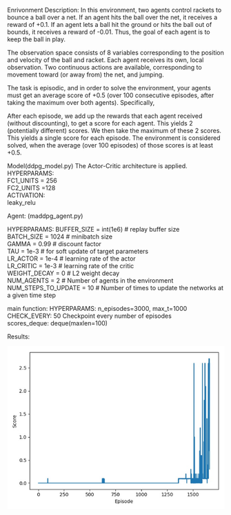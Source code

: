 Enrivonment Description:
In this environment, two agents control rackets to bounce a ball over a net. If an agent hits the ball over the net, it receives a reward of +0.1. If an agent lets a ball hit the ground or hits the ball out of bounds, it receives a reward of -0.01. Thus, the goal of each agent is to keep the ball in play.

The observation space consists of 8 variables corresponding to the position and velocity of the ball and racket. Each agent receives its own, local observation. Two continuous actions are available, corresponding to movement toward (or away from) the net, and jumping.

The task is episodic, and in order to solve the environment, your agents must get an average score of +0.5 (over 100 consecutive episodes, after taking the maximum over both agents). Specifically,

After each episode, we add up the rewards that each agent received (without discounting), to get a score for each agent. This yields 2 (potentially different) scores. We then take the maximum of these 2 scores.
This yields a single score for each episode.
The environment is considered solved, when the average (over 100 episodes) of those scores is at least +0.5.

Model(ddpg_model.py)
The Actor-Critic architecture is applied. <br />
HYPERPARAMS:<br />
FC1_UNITS = 256<br />
FC2_UNITS =128<br />
ACTIVATION:<br />
leaky_relu<br />

Agent: (maddpg_agent.py)

HYPERPARAMS:
BUFFER_SIZE = int(1e6)  # replay buffer size<br />
BATCH_SIZE = 1024        # minibatch size<br />
GAMMA = 0.99            # discount factor<br />
TAU = 1e-3              # for soft update of target parameters<br />
LR_ACTOR = 1e-4         # learning rate of the actor<br />
LR_CRITIC = 1e-3        # learning rate of the critic<br />
WEIGHT_DECAY = 0        # L2 weight decay<br />
NUM_AGENTS = 2         # Number of agents in the environment<br />
NUM_STEPS_TO_UPDATE = 10        # Number of times to update the networks at a given time step<br />

main function:
HYPERPARAMS:
n_episodes=3000, max_t=1000<br />
CHECK_EVERY: 50 Checkpoint every number of episodes<br />
scores_deque: deque(maxlen=100)


Results:






![alt text](results.jpg)
